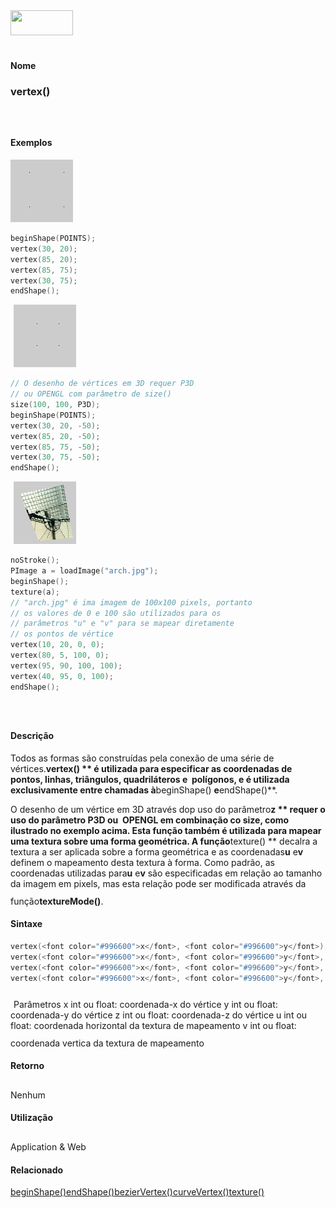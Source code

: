 <img height="40" src="../images/1pix.gif" width="100"/>
<img height="1" src="../images/1pix.gif" width="20"/>
<img height="1" src="../images/1pix.gif" width="555"/>

#### Nome
### vertex()
<img height="25" src="../images/1pix.gif" width="1"/>

#### Exemplos
<img border="0" height="100" src="media/vertex_.gif" width="100"/>

```pde
beginShape(POINTS); 
vertex(30, 20); 
vertex(85, 20); 
vertex(85, 75); 
vertex(30, 75); 
endShape(); 

```
<img height="25" src="../images/1pix.gif" width="1"/>
<img border="0" height="100" src="media/vertex_3.gif" width="100"/>

```pde
// O desenho de vértices em 3D requer P3D
// ou OPENGL com parâmetro de size()
size(100, 100, P3D); 
beginShape(POINTS); 
vertex(30, 20, -50); 
vertex(85, 20, -50); 
vertex(85, 75, -50); 
vertex(30, 75, -50); 
endShape(); 

```
<img height="25" src="../images/1pix.gif" width="1"/>
<img border="0" height="100" src="media/vertex_2.gif" width="100"/>

```pde
noStroke(); 
PImage a = loadImage("arch.jpg"); 
beginShape(); 
texture(a); 
// "arch.jpg" é ima imagem de 100x100 pixels, portanto
// os valores de 0 e 100 são utilizados para os 
// parâmetros "u" e "v" para se mapear diretamente 
// os pontos de vértice 
vertex(10, 20, 0, 0); 
vertex(80, 5, 100, 0); 
vertex(95, 90, 100, 100); 
vertex(40, 95, 0, 100); 
endShape(); 

```
<img height="25" src="../images/1pix.gif" width="1"/>

#### Descrição
Todos as formas são construídas pela conexão de uma série de vértices.**vertex() ** é
utilizada para especificar as coordenadas de pontos, linhas,
triângulos, quadriláteros e  polígonos, e
é utilizada exclusivamente entre chamadas à**beginShape() **e**endShape()**.

O desenho de um vértice em 3D através dop uso do parâmetro**z ** requer o uso do parâmetro P3D ou  OPENGL em combinação co size, como ilustrado no exemplo acima.
Esta função também é utilizada para mapear
uma textura sobre uma forma geométrica. A função**texture() ** decalra a textura a ser aplicada sobre a forma geométrica e as coordenadas**u** e**v** definem o mapeamento desta textura à forma. Como padrão, as coordenadas utilizadas para**u** e**v**
são especificadas em relação ao tamanho da imagem
em pixels, mas esta relação pode ser modificada
através da função**textureMode()**.
<img height="25" src="../images/1pix.gif" width="1"/>

#### Sintaxe
```pde
vertex(<font color="#996600">x</font>, <font color="#996600">y</font>); 
vertex(<font color="#996600">x</font>, <font color="#996600">y</font>, <font color="#996600">z</font>); 
vertex(<font color="#996600">x</font>, <font color="#996600">y</font>, <font color="#996600">u</font>, <font color="#996600">v</font>); 
vertex(<font color="#996600">x</font>, <font color="#996600">y</font>, <font color="#996600">z</font>, <font color="#996600">u</font>, <font color="#996600">v</font>); 

```
<img height="25" src="../images/1pix.gif" width="1"/>
Parâmetros
x
int ou float: coordenada-x do vértice
y
int ou float: coordenada-y do vértice
z
int ou float: coordenada-z do vértice
u
int ou float: coordenada horizontal da textura de mapeamento
v
int ou float: coordenada vertica da textura de mapeamento
<img height="25" src="../images/1pix.gif" width="1"/>

#### Retorno

	
Nenhum
<img height="25" src="../images/1pix.gif" width="1"/>

#### Utilização

	
Application & Web
<img height="25" src="../images/1pix.gif" width="1"/>

#### Relacionado
[beginShape()](beginShape_)[endShape()](endShape_)[bezierVertex()](bezierVertex_)[curveVertex()](curveVertex_)[texture()](texture_)
